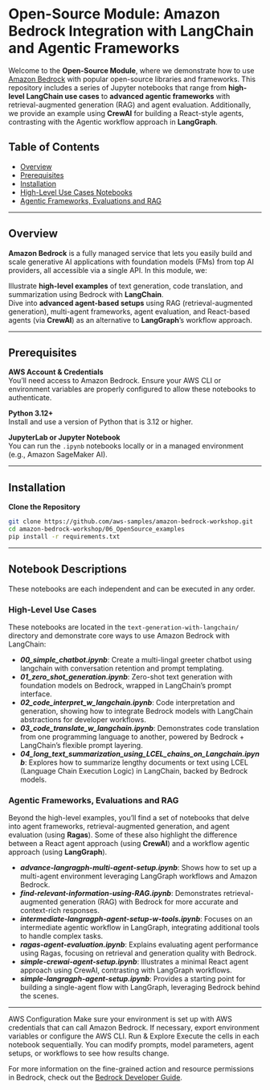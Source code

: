 # Open-Source Module: Amazon Bedrock Integration with LangChain and Agentic Frameworks

Welcome to the **Open-Source Module**, where we demonstrate how to use [Amazon Bedrock](https://aws.amazon.com/bedrock/) with popular open-source libraries and frameworks. This repository includes a series of Jupyter notebooks that range from **high-level LangChain use cases** to **advanced agentic frameworks** with retrieval-augmented generation (RAG) and agent evaluation. Additionally, we provide an example using **CrewAI** for building a React-style agents, contrasting with the Agentic workflow approach in **LangGraph**.

## Table of Contents
- [Overview](#overview)  
- [Prerequisites](#prerequisites)  
- [Installation](#installation)  
- [High-Level Use Cases Notebooks](#high-level-use-cases)
- [Agentic Frameworks, Evaluations and RAG](#agentic-frameworks-evaluations-and-rag)

---

## Overview

**Amazon Bedrock** is a fully managed service that lets you easily build and scale generative AI applications with foundation models (FMs) from top AI providers, all accessible via a single API. In this module, we:

Illustrate **high-level examples** of text generation, code translation, and summarization using Bedrock with **LangChain**.  
Dive into **advanced agent-based setups** using RAG (retrieval-augmented generation), multi-agent frameworks, agent evaluation, and React-based agents (via **CrewAI**) as an alternative to **LangGraph**’s workflow approach.

---

## Prerequisites

**AWS Account & Credentials**  
You’ll need access to Amazon Bedrock. Ensure your AWS CLI or environment variables are properly configured to allow these notebooks to authenticate.

**Python 3.12+**  
Install and use a version of Python that is 3.12 or higher.

**JupyterLab or Jupyter Notebook**  
You can run the `.ipynb` notebooks locally or in a managed environment (e.g., Amazon SageMaker AI).

---

## Installation

**Clone the Repository**  

```bash
git clone https://github.com/aws-samples/amazon-bedrock-workshop.git
cd amazon-bedrock-workshop/06_OpenSource_examples
pip install -r requirements.txt
```
---
## Notebook Descriptions

These notebooks are each independent and can be executed in any order.

### High-Level Use Cases

These notebooks are located in the `text-generation-with-langchain/` directory and demonstrate core ways to use Amazon Bedrock with LangChain:
- ***00_simple_chatbot.ipynb***:
Create a multi-lingal greeter chatbot using langchain with conversation retention and prompt templating. 
- ***01_zero_shot_generation.ipynb***:
Zero-shot text generation with foundation models on Bedrock, wrapped in LangChain’s prompt interface.
- ***02_code_interpret_w_langchain.ipynb***:
Code interpretation and generation, showing how to integrate Bedrock models with LangChain abstractions for developer workflows.
- ***03_code_translate_w_langchain.ipynb***:
Demonstrates code translation from one programming language to another, powered by Bedrock + LangChain’s flexible prompt layering.
- ***04_long_text_summarization_using_LCEL_chains_on_Langchain.ipynb***:
Explores how to summarize lengthy documents or text using LCEL (Language Chain Execution Logic) in LangChain, backed by Bedrock models.

### Agentic Frameworks, Evaluations and RAG

Beyond the high-level examples, you’ll find a set of notebooks that delve into agent frameworks, retrieval-augmented generation, and agent evaluation (using **Ragas**). Some of these also highlight the difference between a React agent approach (using **CrewAI**) and a workflow agentic approach (using **LangGraph**).
- ***advance-langragph-multi-agent-setup.ipynb***: 
Shows how to set up a multi-agent environment leveraging LangGraph workflows and Amazon Bedrock.
- ***find-relevant-information-using-RAG.ipynb***:
Demonstrates retrieval-augmented generation (RAG) with Bedrock for more accurate and context-rich responses.
- ***intermediate-langragph-agent-setup-w-tools.ipynb***:
Focuses on an intermediate agentic workflow in LangGraph, integrating additional tools to handle complex tasks.
- ***ragas-agent-evaluation.ipynb***:
Explains evaluating agent performance using Ragas, focusing on retrieval and generation quality with Bedrock.
- ***simple-crewai-agent-setup.ipynb***:
Illustrates a minimal React agent approach using CrewAI, contrasting with LangGraph workflows.
- ***simple-langragph-agent-setup.ipynb***:
Provides a starting point for building a single-agent flow with LangGraph, leveraging Bedrock behind the scenes.
---
AWS Configuration
Make sure your environment is set up with AWS credentials that can call Amazon Bedrock. If necessary, export environment variables or configure the AWS CLI.
Run & Explore
Execute the cells in each notebook sequentially. You can modify prompts, model parameters, agent setups, or workflows to see how results change.

For more information on the fine-grained action and resource permissions in Bedrock, check out the [Bedrock Developer Guide](https://docs.aws.amazon.com/bedrock/latest/userguide/what-is-bedrock.html).

